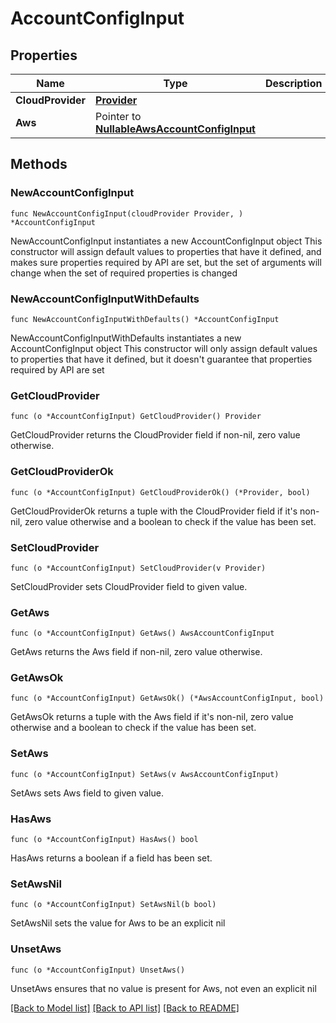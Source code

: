# AccountConfigInput

## Properties

Name | Type | Description | Notes
------------ | ------------- | ------------- | -------------
**CloudProvider** | [**Provider**](Provider.md) |  | 
**Aws** | Pointer to [**NullableAwsAccountConfigInput**](AwsAccountConfigInput.md) |  | [optional] 

## Methods

### NewAccountConfigInput

`func NewAccountConfigInput(cloudProvider Provider, ) *AccountConfigInput`

NewAccountConfigInput instantiates a new AccountConfigInput object
This constructor will assign default values to properties that have it defined,
and makes sure properties required by API are set, but the set of arguments
will change when the set of required properties is changed

### NewAccountConfigInputWithDefaults

`func NewAccountConfigInputWithDefaults() *AccountConfigInput`

NewAccountConfigInputWithDefaults instantiates a new AccountConfigInput object
This constructor will only assign default values to properties that have it defined,
but it doesn't guarantee that properties required by API are set

### GetCloudProvider

`func (o *AccountConfigInput) GetCloudProvider() Provider`

GetCloudProvider returns the CloudProvider field if non-nil, zero value otherwise.

### GetCloudProviderOk

`func (o *AccountConfigInput) GetCloudProviderOk() (*Provider, bool)`

GetCloudProviderOk returns a tuple with the CloudProvider field if it's non-nil, zero value otherwise
and a boolean to check if the value has been set.

### SetCloudProvider

`func (o *AccountConfigInput) SetCloudProvider(v Provider)`

SetCloudProvider sets CloudProvider field to given value.


### GetAws

`func (o *AccountConfigInput) GetAws() AwsAccountConfigInput`

GetAws returns the Aws field if non-nil, zero value otherwise.

### GetAwsOk

`func (o *AccountConfigInput) GetAwsOk() (*AwsAccountConfigInput, bool)`

GetAwsOk returns a tuple with the Aws field if it's non-nil, zero value otherwise
and a boolean to check if the value has been set.

### SetAws

`func (o *AccountConfigInput) SetAws(v AwsAccountConfigInput)`

SetAws sets Aws field to given value.

### HasAws

`func (o *AccountConfigInput) HasAws() bool`

HasAws returns a boolean if a field has been set.

### SetAwsNil

`func (o *AccountConfigInput) SetAwsNil(b bool)`

 SetAwsNil sets the value for Aws to be an explicit nil

### UnsetAws
`func (o *AccountConfigInput) UnsetAws()`

UnsetAws ensures that no value is present for Aws, not even an explicit nil

[[Back to Model list]](../README.md#documentation-for-models) [[Back to API list]](../README.md#documentation-for-api-endpoints) [[Back to README]](../README.md)


